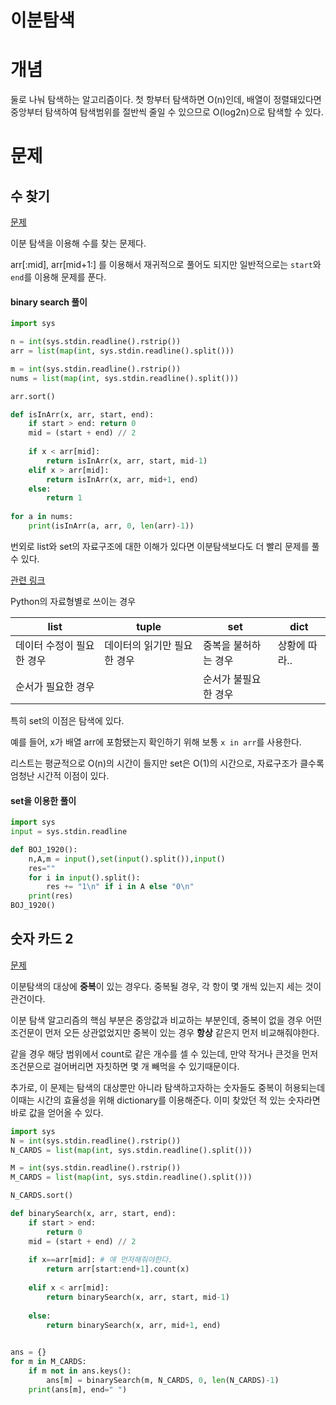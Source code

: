 # 이분탐색

# 개념

둘로 나눠 탐색하는 알고리즘이다. 첫 항부터 탐색하면 O(n)인데, 배열이 정렬돼있다면 중앙부터 탐색하여 탐색범위를 절반씩 줄일 수 있으므로 O(log2n)으로 탐색할 수 있다. 





# 문제

## 수 찾기

[문제](https://www.acmicpc.net/problem/1920)

이분 탐색을 이용해 수를 찾는 문제다.

arr[:mid], arr[mid+1:] 를 이용해서 재귀적으로 풀어도 되지만 일반적으로는 `start`와 `end`를 이용해 문제를 푼다.

#### binary search 풀이

```python
import sys

n = int(sys.stdin.readline().rstrip())
arr = list(map(int, sys.stdin.readline().split()))

m = int(sys.stdin.readline().rstrip())
nums = list(map(int, sys.stdin.readline().split()))

arr.sort()

def isInArr(x, arr, start, end):
    if start > end: return 0
    mid = (start + end) // 2
    
    if x < arr[mid]:
        return isInArr(x, arr, start, mid-1)
    elif x > arr[mid]:
        return isInArr(x, arr, mid+1, end)
    else:
        return 1
    
for a in nums:
    print(isInArr(a, arr, 0, len(arr)-1))
```



번외로 list와 set의 자료구조에 대한 이해가 있다면 이분탐색보다도 더 빨리 문제를 풀 수 있다.

[관련 링크](https://tkql.tistory.com/37)

Python의 자료형별로 쓰이는 경우

| list                      | tuple                       | set                  | dict          |
| ------------------------- | --------------------------- | -------------------- | ------------- |
| 데이터 수정이 필요한 경우 | 데이터의 읽기만 필요한 경우 | 중복을 불허하는 경우 | 상황에 따라.. |
| 순서가 필요한 경우        |                             | 순서가 불필요한 경우 |               |



특히 set의 이점은 탐색에 있다. 

예를 들어, x가 배열 arr에 포함됐는지 확인하기 위해 보통 `x in arr`를 사용한다.

리스트는 평균적으로 O(n)의 시간이 들지만 set은 O(1)의 시간으로, 자료구조가 클수록 엄청난 시간적 이점이 있다.



#### set을 이용한 풀이

```python
import sys
input = sys.stdin.readline

def BOJ_1920():
    n,A,m = input(),set(input().split()),input()
    res=""
    for i in input().split():
        res += "1\n" if i in A else "0\n"
    print(res)
BOJ_1920()
```



## 숫자 카드 2

[문제](https://www.acmicpc.net/problem/10816)

이분탐색의 대상에 **중복**이 있는 경우다. 중복될 경우, 각 항이 몇 개씩 있는지 세는 것이 관건이다.

이분 탐색 알고리즘의 핵심 부분은 중앙값과 비교하는 부분인데, 중복이 없을 경우 어떤 조건문이 먼저 오든 상관없었지만 중복이 있는 경우 **항상** 같은지 먼저 비교해줘야한다.

같을 경우 해당 범위에서 count로 같은 개수를 셀 수 있는데, 만약 작거나 큰것을 먼저 조건문으로 걸어버리면 자칫하면 몇 개 빼먹을 수 있기때문이다.

추가로, 이 문제는 탐색의 대상뿐만 아니라 탐색하고자하는 숫자들도 중복이 허용되는데 이때는 시간의 효율성을 위해 dictionary를 이용해준다. 이미 찾았던 적 있는 숫자라면 바로 값을 얻어올 수 있다.

```python
import sys
N = int(sys.stdin.readline().rstrip())
N_CARDS = list(map(int, sys.stdin.readline().split()))

M = int(sys.stdin.readline().rstrip())
M_CARDS = list(map(int, sys.stdin.readline().split()))

N_CARDS.sort()

def binarySearch(x, arr, start, end):
    if start > end: 
        return 0
    mid = (start + end) // 2
    
    if x==arr[mid]: # 얘 먼저해줘야한다.
        return arr[start:end+1].count(x)
        
    elif x < arr[mid]:
        return binarySearch(x, arr, start, mid-1)
    
    else:
        return binarySearch(x, arr, mid+1, end)
    

ans = {}
for m in M_CARDS:
    if m not in ans.keys():
        ans[m] = binarySearch(m, N_CARDS, 0, len(N_CARDS)-1) 
    print(ans[m], end=" ")

```

